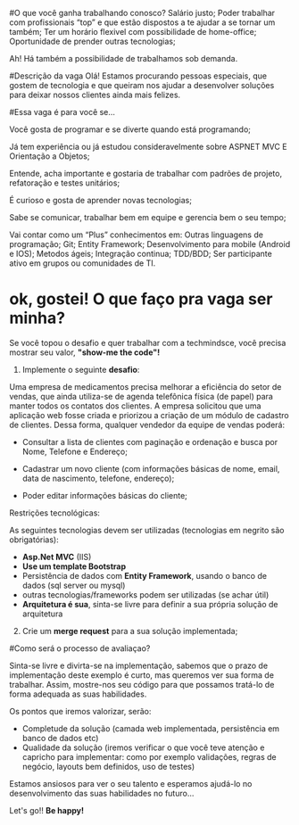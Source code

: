 #O que você ganha trabalhando conosco?
Salário justo;
Poder trabalhar com profissionais “top” e que estão dispostos a te ajudar a se tornar um também;
Ter um horário flexivel com possibilidade de home-office;
Oportunidade de prender outras tecnologias;

Ah! Há também a possibilidade de trabalhamos sob demanda.

#Descrição da vaga
Olá! Estamos procurando pessoas especiais, que gostem de tecnologia e que queiram nos ajudar a desenvolver soluções para deixar nossos clientes ainda mais felizes.


#Essa vaga é para você se…

Você gosta de programar e se diverte quando está programando;

Já tem experiência ou já estudou consideravelmente sobre ASPNET MVC E Orientação a Objetos;

Entende, acha importante e gostaria de trabalhar com padrões de projeto, refatoração e testes unitários;

É curioso e gosta de aprender novas tecnologias;

Sabe se comunicar, trabalhar bem em equipe e gerencia bem o seu tempo;

Vai contar como um “Plus” conhecimentos em:
Outras linguagens de programação;
Git;
Entity Framework;
Desenvolvimento para mobile (Android e IOS);
Metodos ágeis;
Integração continua;
TDD/BDD;
Ser participante ativo em grupos ou comunidades de TI.

# ok, gostei! O que faço pra vaga ser minha?
Se você topou o desafio e quer trabalhar com a techmindsce, você precisa mostrar seu valor, **"show-me the code"!**

1. Implemente o seguinte **desafio**:
  
Uma empresa de medicamentos precisa melhorar a eficiência do setor de vendas, que ainda utiliza-se de agenda telefônica física (de papel) para manter todos os contatos dos clientes. A empresa solicitou que uma aplicação web fosse criada e priorizou a criação de um módulo de cadastro de clientes.
Dessa forma, qualquer vendedor da equipe de vendas poderá:

* Consultar a lista de clientes com paginação e ordenação e busca por Nome, Telefone e Endereço;

* Cadastrar um novo cliente (com informações básicas de nome, email, data de nascimento, telefone, endereço);

* Poder editar informações básicas do cliente;

Restrições tecnológicas: 

As seguintes tecnologias devem ser utilizadas (tecnologias em negrito são obrigatórias): 
* **Asp.Net MVC** (IIS)
* **Use um template Bootstrap**
* Persistência de dados com **Entity Framework**, usando o banco de dados (sql server ou mysql)
* outras tecnologias/frameworks podem ser utilizadas (se achar útil)
* **Arquitetura é sua**, sinta-se livre para definir a sua própria solução de arquitetura

2. Crie um **merge request** para a sua solução implementada;

#Como será o processo de avaliaçao?

Sinta-se livre e divirta-se na implementação, sabemos que o prazo de implementação deste exemplo é curto, mas queremos ver sua forma de trabalhar. Assim, mostre-nos seu código para que possamos tratá-lo de forma adequada as suas habilidades. 

Os pontos que iremos valorizar, serão:
- Completude da solução (camada web implementada, persistência em banco de dados etc)
- Qualidade da solução (iremos verificar o que você teve atenção e capricho para implementar: como por exemplo validações, regras de negócio, layouts bem definidos, uso de testes)

Estamos ansiosos para ver o seu talento e esperamos ajudá-lo no desenvolvimento das suas habilidades no futuro...

Let's go!! **Be happy!**
